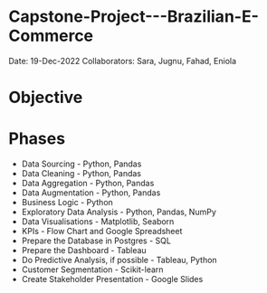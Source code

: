 # Capstone-Project---Brazilian-E-Commerce #
Date: 19-Dec-2022
Collaborators: Sara, Jugnu, Fahad, Eniola

# Objective #

# Phases #
  - Data Sourcing - Python, Pandas
  - Data Cleaning  - Python, Pandas
  - Data Aggregation - Python, Pandas
  - Data Augmentation - Python, Pandas
  - Business Logic - Python
  - Exploratory Data Analysis - Python, Pandas, NumPy
  - Data Visualisations - Matplotlib, Seaborn
  - KPIs - Flow Chart and Google Spreadsheet
  - Prepare the Database in Postgres - SQL
  - Prepare the Dashboard - Tableau
  - Do Predictive Analysis, if possible - Tableau, Python
  - Customer Segmentation - Scikit-learn
  - Create Stakeholder Presentation - Google Slides
  
  
